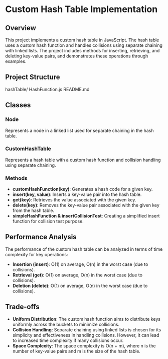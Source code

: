 # Custom Hash Table Implementation

## Overview

This project implements a custom hash table in JavaScript. The hash table uses a custom hash function and handles collisions using separate chaining with linked lists. The project includes methods for inserting, retrieving, and deleting key-value pairs, and demonstrates these operations through examples.

## Project Structure

hashTable/
    HashFunction.js
    README.md

## Classes

### Node

Represents a node in a linked list used for separate chaining in the hash table.

### CustomHashTable

Represents a hash table with a custom hash function and collision handling using separate chaining.

### Methods

- **customHashFunction(key)**: Generates a hash code for a given key.
- **insert(key, value)**: Inserts a key-value pair into the hash table.
- **get(key)**: Retrieves the value associated with the given key.
- **delete(key)**: Removes the key-value pair associated with the given key from the hash table.
- **simpleHashFunction & insertCollisionTest**: Creating a simplified insert function for collision test purpose.

## Performance Analysis

The performance of the custom hash table can be analyzed in terms of time complexity for key operations:

- **Insertion (insert)**: O(1) on average, O(n) in the worst case (due to collisions).
- **Retrieval (get)**: O(1) on average, O(n) in the worst case (due to collisions).
- **Deletion (delete)**: O(1) on average, O(n) in the worst case (due to collisions).

## Trade-offs

- **Uniform Distribution**: The custom hash function aims to distribute keys uniformly across the buckets to minimize collisions.
- **Collision Handling**: Separate chaining using linked lists is chosen for its simplicity and effectiveness in handling collisions. However, it can lead to increased time complexity if many collisions occur.
- **Space Complexity**: The space complexity is O(n + m), where n is the number of key-value pairs and m is the size of the hash table.
